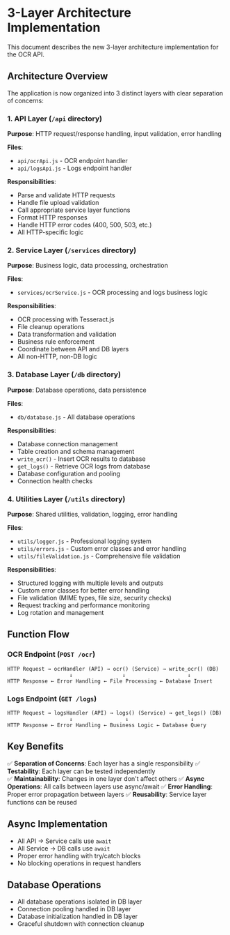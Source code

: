 # 3-Layer Architecture Implementation

This document describes the new 3-layer architecture implementation for the OCR API.

## Architecture Overview

The application is now organized into 3 distinct layers with clear separation of concerns:

### 1. API Layer (`/api` directory)
**Purpose**: HTTP request/response handling, input validation, error handling

**Files**:
- `api/ocrApi.js` - OCR endpoint handler
- `api/logsApi.js` - Logs endpoint handler  

**Responsibilities**:
- Parse and validate HTTP requests
- Handle file upload validation
- Call appropriate service layer functions
- Format HTTP responses
- Handle HTTP error codes (400, 500, 503, etc.)
- All HTTP-specific logic

### 2. Service Layer (`/services` directory)  
**Purpose**: Business logic, data processing, orchestration

**Files**:
- `services/ocrService.js` - OCR processing and logs business logic

**Responsibilities**:
- OCR processing with Tesseract.js
- File cleanup operations
- Data transformation and validation
- Business rule enforcement
- Coordinate between API and DB layers
- All non-HTTP, non-DB logic

### 3. Database Layer (`/db` directory)
**Purpose**: Database operations, data persistence

**Files**:
- `db/database.js` - All database operations

**Responsibilities**:
- Database connection management
- Table creation and schema management
- `write_ocr()` - Insert OCR results to database
- `get_logs()` - Retrieve OCR logs from database  
- Database configuration and pooling
- Connection health checks

### 4. Utilities Layer (`/utils` directory)
**Purpose**: Shared utilities, validation, logging, error handling

**Files**:
- `utils/logger.js` - Professional logging system
- `utils/errors.js` - Custom error classes and error handling
- `utils/fileValidation.js` - Comprehensive file validation

**Responsibilities**:
- Structured logging with multiple levels and outputs
- Custom error classes for better error handling
- File validation (MIME types, file size, security checks)
- Request tracking and performance monitoring
- Log rotation and management

## Function Flow

### OCR Endpoint (`POST /ocr`)
```
HTTP Request → ocrHandler (API) → ocr() (Service) → write_ocr() (DB)
                    ↓                ↓                    ↓
HTTP Response ← Error Handling ← File Processing ← Database Insert
```

### Logs Endpoint (`GET /logs`)  
```
HTTP Request → logsHandler (API) → logs() (Service) → get_logs() (DB)
                    ↓                 ↓                    ↓
HTTP Response ← Error Handling ← Business Logic ← Database Query
```

## Key Benefits

✅ **Separation of Concerns**: Each layer has a single responsibility
✅ **Testability**: Each layer can be tested independently  
✅ **Maintainability**: Changes in one layer don't affect others
✅ **Async Operations**: All calls between layers use async/await
✅ **Error Handling**: Proper error propagation between layers
✅ **Reusability**: Service layer functions can be reused

## Async Implementation

- All API → Service calls use `await`
- All Service → DB calls use `await`  
- Proper error handling with try/catch blocks
- No blocking operations in request handlers

## Database Operations

- All database operations isolated in DB layer
- Connection pooling handled in DB layer
- Database initialization handled in DB layer
- Graceful shutdown with connection cleanup

